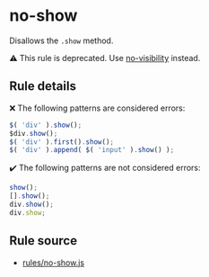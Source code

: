 # no-show

Disallows the `.show` method.

⚠️ This rule is deprecated. Use [no-visibility](no-visibility.md) instead.

## Rule details

❌ The following patterns are considered errors:
```js
$( 'div' ).show();
$div.show();
$( 'div' ).first().show();
$( 'div' ).append( $( 'input' ).show() );
```

✔️ The following patterns are not considered errors:
```js
show();
[].show();
div.show();
div.show;
```
## Rule source

* [rules/no-show.js](../rules/no-show.js)
